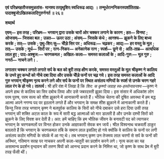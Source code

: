 **एवं परिभ्रमहतौजसमुन्नतांस-** **मानश्य तत्पृथुशिर:स्वधिरूढ आद्य: ।** **तन्मूर्धरत्ननिकरस्पर्शातिताम्र-** **पादाश्बुजोऽखिलकलादिगुरुर्ननर्त ॥ २६॥** 

**शब्दार्थ** 

**एवम्—** **इस तरह** **; परिभ्रम—** **भगवान् द्वारा उसके चारों ओर चक्कर लगाने के कारण** **; हत—** **विनष्ट** **; ओजसम्—** **जिसका बल** **;** **उन्नत—** **ऊपर उठा** **; अंसम्—** **जिसके कंधे** **; आनश्य—** **झुकने के लिए बाध्य करके** **; तत्—** **उसके** **; पृथु-शिर:सु—** **चौेड़े सिर पर** **;** **अधिरूढ:—** **चढ़कर** **; आद्य:—** **हर वस्तु के मूल** **; तत्—** **उसके** **; मूर्ध—** **सिरों पर** **; रत्न-निकर—** **अनेकानेक रत्न** **; स्पर्श—** **छूने से** **;** **अति-ताम्र—** **अत्यधिक लाल हुए** **; पाद-अश्बुज:—** **चरणकमल** **; अखिल-कला—** **समस्त कलाओं के** **; आदि-गुरु:—** **मूल गुरु** **;** **ननर्त—** **नाचने लगे।** **.** 

**लगातार चक्कर लगाते लगाते सर्प के बल को बुरी तरह क्षीण करके, समस्त वस्तुओं के मूल** **श्रीकृष्ण ने कालिय के उभरे हुए कन्धों को नीचे दबा दिया और उसके चौेड़े फनों पर चढ़ गये।** **इस तरह समस्त कलाओं के आदि गुरु भगवान् श्रीकृष्ण नृत्य करने लगे और सर्प के फनों पर** **स्थित असंलय मणियों के स्पर्श से उनके चरण गहरे लाल रंग के हो गये।** **तात्पर्य :** श्री हरि वंश में लिखा है कि *शिर: स कृष्णो जग्राह स्व-हस्तेनावनश्य* —कृष्ण ने अपने हाथ से कालिय का सिर दबोच लिया और उसे जबरदस्ती झुका दिया। इस संसार में अधिकांश लोग परम पुरुष, परम सत्य को शीश झुकाने में आनाकानी करते हैं। भौतिक चेतना की दूषित अवस्था में हम बद्ध आत्मा अपने नगण्य पद पर इठलाने लगते हैं और भगवान् के समक्ष शीश झुकाने में आनाकानी करते हैं। किन्तु जिस तरह भगवान् कृष्ण ने बलपूर्वक कालिय के सिरों को नीचे दबाकर उसे हरा दिया उसी तरह भगवान् की शक्ति अटल काल के रूप में सारी बद्ध आत्माओं को मार डालती है और उनके दश्भी सिरों को झुकने के लिए विवश कर देती है। अत: हमें चाहिए कि हम भौतिक जीवन के बनावटी पद को त्यागकर भगवान् के चरणकमलों पर विनत होकर उनके आज्ञाकारी सेवक बन जायें। श्रील विश्वनाथ चक्रवर्ती ठाकुर बतलाते हैं कि भगवान् के चरणकमल ताँबे के समान लाल इसलिए हो गये क्योंकि वे कालिय के फनों पर लगी असंलय कठोर मणियों के संपर्क में आ गए थे। तब भगवान् कृष्ण उन तेजमय लाल चरणों से सर्प के फनों की अस्थिर, गतिमान सतह पर नाचकर अपनी कला-चातुरी का प्रदर्शन करने लगे। नृत्य कला का यह असामान्य प्रदर्शन वृन्दावन की तरुण षियों को आनन्द प्रदान करने के निमित्त था, जो कृष्ण के साथ प्रेम में बुरी तरह फँसी थीं।  